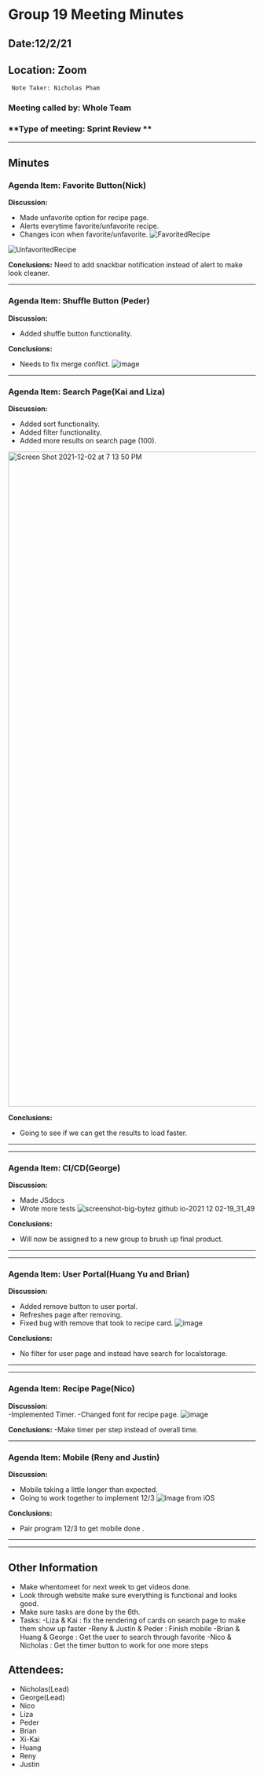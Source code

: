 # Group 19 Meeting Minutes #
## Date:12/2/21  ##
## Location: Zoom  ##
     Note Taker: Nicholas Pham

### **Meeting called by: Whole Team** ###

### **Type of meeting: Sprint Review **  ###
--------------------------------------

## Minutes ##

### Agenda Item: Favorite Button(Nick) ###

**Discussion:**  
- Made unfavorite option for recipe page.
- Alerts everytime favorite/unfavorite recipe.
- Changes icon when favorite/unfavorite.
![FavoritedRecipe](https://user-images.githubusercontent.com/59597109/144543878-6000c138-72f4-4bda-884d-e15fbb1def64.PNG)

![UnfavoritedRecipe](https://user-images.githubusercontent.com/59597109/144543887-a3b4156d-a821-4af9-b4a7-64cba5de26e1.PNG)

**Conclusions:**
Need to add snackbar notification instead of alert to make look cleaner.

-------

### Agenda Item: Shuffle Button (Peder) ###

**Discussion:**
- Added shuffle button functionality.

**Conclusions:**
- Needs to fix merge conflict.
![image](https://user-images.githubusercontent.com/59597109/144544068-eff2d43b-5e11-4dcc-8606-c298667b5776.png)


-------

### Agenda Item: Search Page(Kai and Liza) ###

**Discussion:**  
- Added sort functionality.
- Added filter functionality.
- Added more results on search page (100).

<img width="1333" alt="Screen Shot 2021-12-02 at 7 13 50 PM" src="https://user-images.githubusercontent.com/59597109/144543939-6a49eb25-f7e1-45ca-bcba-cd49f516bffe.png">


**Conclusions:**
- Going to see if we can get the results to load faster.

-------
-------

### Agenda Item: CI/CD(George) ###

**Discussion:**  
- Made JSdocs
- Wrote more tests
![screenshot-big-bytez github io-2021 12 02-19_31_49](https://user-images.githubusercontent.com/59597109/144540785-bfc6ff6b-6c7b-4354-9486-0573b9877b9e.png)


**Conclusions:**
- Will now be assigned to a new group to brush up final product.

-------
-------

### Agenda Item: User Portal(Huang Yu and Brian)  ###

**Discussion:**
- Added remove button to user portal.
- Refreshes page after removing.
- Fixed bug with remove that took to recipe card.
![image](https://user-images.githubusercontent.com/59597109/144540830-9a89b1d4-5541-4cb9-a9e5-4676152db22e.png)




**Conclusions:**
- No filter for user page and instead have search for localstorage.


-------
-------

### Agenda Item: Recipe Page(Nico) ###

**Discussion:**  
-Implemented Timer.
-Changed font for recipe page.
![image](https://user-images.githubusercontent.com/59597109/144543991-ba0ab2fa-511c-48d6-bc3f-856e01630955.png)




**Conclusions:**
-Make timer per step instead of overall time.

-------

### Agenda Item: Mobile (Reny and Justin) ###

**Discussion:**  
- Mobile taking a little longer than expected.
- Going to work together to implement 12/3
![Image from iOS](https://user-images.githubusercontent.com/59597109/144540736-1734bf0c-6ed7-4d04-8754-47433bc146f8.png)




**Conclusions:**
- Pair program 12/3 to get mobile done .

-------

-----------------------------------

## Other Information ##
- Make whentomeet for next week to get videos done.
- Look through website make sure everything is functional and looks good.
- Make sure tasks are done by the 6th.
- Tasks:
     -Liza & Kai : fix the rendering of cards on search page to make them show up faster
     -Reny & Justin & Peder : Finish mobile 
     -Brian & Huang & George  : Get the user to search through favorite 
     -Nico & Nicholas : Get the timer button to work for one more steps



## Attendees: ##


- Nicholas(Lead) 
- George(Lead) 
- Nico 
- Liza 
- Peder 
- Brian 
- Xi-Kai 
- Huang 
- Reny
- Justin
